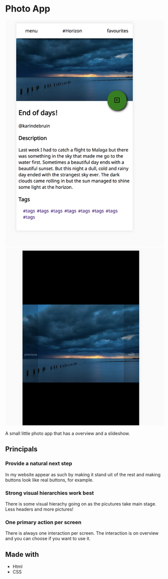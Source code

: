 # Photo App

![detailpage](images/detail.png)
![slideshow](images/slideshow.png)

A small little photo app that has a overview and a slideshow.

## Principals

### Provide a natural next step
In my website appear as such by making it stand uit of the rest and making buttons look like real buttons, for example.

### Strong visual hierarchies work best
There is some visual hierachy going on as the picutures take main stage. Less headers and more pictures!


### One primary action per screen
There is always one interaction per screen. The interaction is on overview and you can choose if you want to use it.


## Made with
* Html
* CSS

